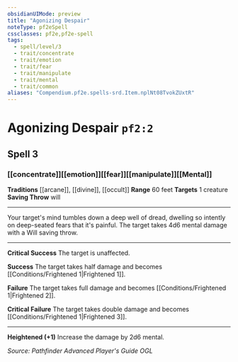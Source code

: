 ```yaml
---
obsidianUIMode: preview
title: "Agonizing Despair"
noteType: pf2eSpell
cssclasses: pf2e,pf2e-spell
tags:
  - spell/level/3
  - trait/concentrate
  - trait/emotion
  - trait/fear
  - trait/manipulate
  - trait/mental
  - trait/common
aliases: "Compendium.pf2e.spells-srd.Item.nplNt08TvokZUxtR" 
---
```

# Agonizing Despair  `pf2:2`  
## Spell 3
### [[concentrate]][[emotion]][[fear]][[manipulate]][[Mental]]
**Traditions** [[arcane]], [[divine]], [[occult]]
**Range** 60 feet
**Targets** 1 creature
**Saving Throw**  will
* * * 
Your target's mind tumbles down a deep well of dread, dwelling so intently on deep-seated fears that it's painful. The target takes 4d6 mental damage with a Will saving throw.

* * *

**Critical Success** The target is unaffected.

**Success** The target takes half damage and becomes [[Conditions/Frightened 1|Frightened 1]].

**Failure** The target takes full damage and becomes [[Conditions/Frightened 1|Frightened 2]].

**Critical Failure** The target takes double damage and becomes [[Conditions/Frightened 1|Frightened 3]].

* * *

**Heightened (+1)** Increase the damage by 2d6 mental.

*Source: Pathfinder Advanced Player's Guide*
*OGL*